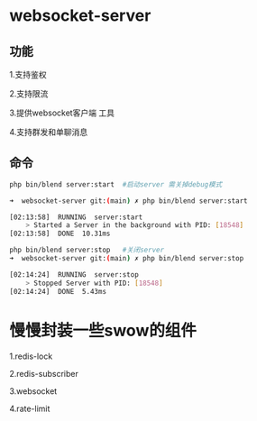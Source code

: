 # websocket-server

## 功能
1.支持鉴权

2.支持限流

3.提供websocket客户端 工具

4.支持群发和单聊消息

## 命令

```bash
php bin/blend server:start  #启动server 需关掉debug模式

➜  websocket-server git:(main) ✗ php bin/blend server:start 

[02:13:58]  RUNNING  server:start
    > Started a Server in the background with PID: [18548]
[02:13:58]  DONE  10.31ms

php bin/blend server:stop   #关闭server
➜  websocket-server git:(main) ✗ php bin/blend server:stop  

[02:14:24]  RUNNING  server:stop
    > Stopped Server with PID: [18548]
[02:14:24]  DONE  5.43ms

```
# 慢慢封装一些swow的组件

1.redis-lock

2.redis-subscriber

3.websocket

4.rate-limit
